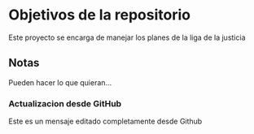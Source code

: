 # Objetivos de la repositorio

Este proyecto se encarga de manejar los planes de la liga de la justicia


## Notas
Pueden hacer lo que quieran...

### Actualizacion desde GitHub
Este es un mensaje editado completamente desde Github
